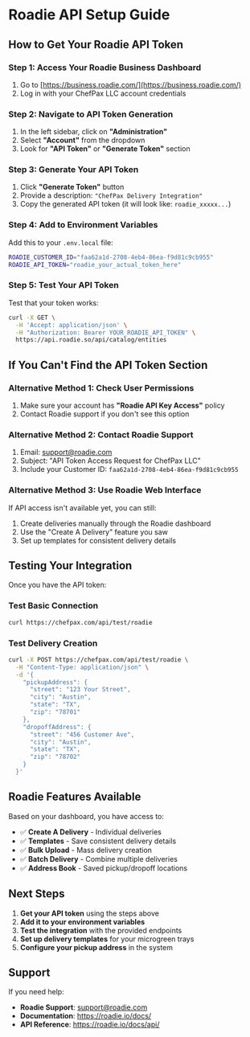 # Roadie API Setup Guide

## How to Get Your Roadie API Token

### Step 1: Access Your Roadie Business Dashboard
1. Go to [https://business.roadie.com/](https://business.roadie.com/)
2. Log in with your ChefPax LLC account credentials

### Step 2: Navigate to API Token Generation
1. In the left sidebar, click on **"Administration"**
2. Select **"Account"** from the dropdown
3. Look for **"API Token"** or **"Generate Token"** section

### Step 3: Generate Your API Token
1. Click **"Generate Token"** button
2. Provide a description: `"ChefPax Delivery Integration"`
3. Copy the generated API token (it will look like: `roadie_xxxxx...`)

### Step 4: Add to Environment Variables
Add this to your `.env.local` file:
```bash
ROADIE_CUSTOMER_ID="faa62a1d-2708-4eb4-86ea-f9d81c9cb955"
ROADIE_API_TOKEN="roadie_your_actual_token_here"
```

### Step 5: Test Your API Token
Test that your token works:
```bash
curl -X GET \
  -H 'Accept: application/json' \
  -H "Authorization: Bearer YOUR_ROADIE_API_TOKEN" \
  https://api.roadie.so/api/catalog/entities
```

## If You Can't Find the API Token Section

### Alternative Method 1: Check User Permissions
1. Make sure your account has **"Roadie API Key Access"** policy
2. Contact Roadie support if you don't see this option

### Alternative Method 2: Contact Roadie Support
1. Email: support@roadie.com
2. Subject: "API Token Access Request for ChefPax LLC"
3. Include your Customer ID: `faa62a1d-2708-4eb4-86ea-f9d81c9cb955`

### Alternative Method 3: Use Roadie Web Interface
If API access isn't available yet, you can still:
1. Create deliveries manually through the Roadie dashboard
2. Use the "Create A Delivery" feature you saw
3. Set up templates for consistent delivery details

## Testing Your Integration

Once you have the API token:

### Test Basic Connection
```bash
curl https://chefpax.com/api/test/roadie
```

### Test Delivery Creation
```bash
curl -X POST https://chefpax.com/api/test/roadie \
  -H "Content-Type: application/json" \
  -d '{
    "pickupAddress": {
      "street": "123 Your Street",
      "city": "Austin",
      "state": "TX",
      "zip": "78701"
    },
    "dropoffAddress": {
      "street": "456 Customer Ave",
      "city": "Austin", 
      "state": "TX",
      "zip": "78702"
    }
  }'
```

## Roadie Features Available

Based on your dashboard, you have access to:
- ✅ **Create A Delivery** - Individual deliveries
- ✅ **Templates** - Save consistent delivery details
- ✅ **Bulk Upload** - Mass delivery creation
- ✅ **Batch Delivery** - Combine multiple deliveries
- ✅ **Address Book** - Saved pickup/dropoff locations

## Next Steps

1. **Get your API token** using the steps above
2. **Add it to your environment variables**
3. **Test the integration** with the provided endpoints
4. **Set up delivery templates** for your microgreen trays
5. **Configure your pickup address** in the system

## Support

If you need help:
- **Roadie Support**: support@roadie.com
- **Documentation**: https://roadie.io/docs/
- **API Reference**: https://roadie.io/docs/api/
